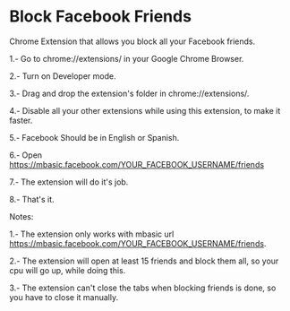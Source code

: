# Block Facebook Friends
Chrome Extension that allows you block all your Facebook friends.

1.- Go to chrome://extensions/ in your Google Chrome Browser.

2.- Turn on Developer mode.

3.- Drag and drop the extension's folder in chrome://extensions/.

4.- Disable all your other extensions while using this extension, to make it faster.

5.- Facebook Should be in English or Spanish.

6.- Open https://mbasic.facebook.com/YOUR_FACEBOOK_USERNAME/friends

7.- The extension will do it's job.

8.- That's it.

Notes:

1.- The extension only works with mbasic url https://mbasic.facebook.com/YOUR_FACEBOOK_USERNAME/friends.

2.- The extension will open at least 15 friends and block them all, so your cpu will go up, while doing this.

3.- The extension can't close the tabs when blocking friends is done, so you have to close it manually.
